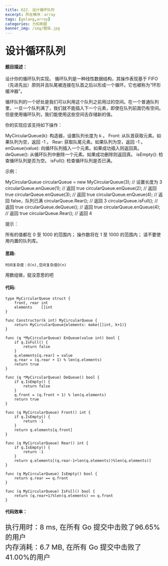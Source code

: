 ```yaml
---
title: 622. 设计循环队列
excerpt: 所在模块：array
tags: [golang,array]
categories: 力扣刷题
banner_img: /img/壁纸.jpg
---
```


### <font size=6px>设计循环队列</font>

#### 题目描述：

设计你的循环队列实现。 循环队列是一种线性数据结构，其操作表现基于 FIFO（先进先出）原则并且队尾被连接在队首之后以形成一个循环。它也被称为“环形缓冲器”。

循环队列的一个好处是我们可以利用这个队列之前用过的空间。在一个普通队列里，一旦一个队列满了，我们就不能插入下一个元素，即使在队列前面仍有空间。但是使用循环队列，我们能使用这些空间去存储新的值。

你的实现应该支持如下操作：

MyCircularQueue(k): 构造器，设置队列长度为 k 。
Front: 从队首获取元素。如果队列为空，返回 -1 。
Rear: 获取队尾元素。如果队列为空，返回 -1 。
enQueue(value): 向循环队列插入一个元素。如果成功插入则返回真。
deQueue(): 从循环队列中删除一个元素。如果成功删除则返回真。
isEmpty(): 检查循环队列是否为空。
isFull(): 检查循环队列是否已满。


示例：

MyCircularQueue circularQueue = new MyCircularQueue(3); // 设置长度为 3
circularQueue.enQueue(1);  // 返回 true
circularQueue.enQueue(2);  // 返回 true
circularQueue.enQueue(3);  // 返回 true
circularQueue.enQueue(4);  // 返回 false，队列已满
circularQueue.Rear();  // 返回 3
circularQueue.isFull();  // 返回 true
circularQueue.deQueue();  // 返回 true
circularQueue.enQueue(4);  // 返回 true
circularQueue.Rear();  // 返回 4


提示：

所有的值都在 0 至 1000 的范围内；
操作数将在 1 至 1000 的范围内；
请不要使用内置的队列库。

#### 思路:

```
时间复杂度：O(n),空间复杂度O(n)
```

用数组做，挺没意思的吧

#### 代码:

```golang
type MyCircularQueue struct {
    front, rear int
    elements    []int
}

func Constructor(k int) MyCircularQueue {
    return MyCircularQueue{elements: make([]int, k+1)}
}

func (q *MyCircularQueue) EnQueue(value int) bool {
    if q.IsFull() {
        return false
    }
    q.elements[q.rear] = value
    q.rear = (q.rear + 1) % len(q.elements)
    return true
}

func (q *MyCircularQueue) DeQueue() bool {
    if q.IsEmpty() {
        return false
    }
    q.front = (q.front + 1) % len(q.elements)
    return true
}

func (q MyCircularQueue) Front() int {
    if q.IsEmpty() {
        return -1
    }
    return q.elements[q.front]
}

func (q MyCircularQueue) Rear() int {
    if q.IsEmpty() {
        return -1
    }
    return q.elements[(q.rear-1+len(q.elements))%len(q.elements)]
}

func (q MyCircularQueue) IsEmpty() bool {
    return q.rear == q.front
}

func (q MyCircularQueue) IsFull() bool {
    return (q.rear+1)%len(q.elements) == q.front
}

```

#### 代码效率：

<p class="note note-primary"; style="font-size:22px">
   执行用时：8 ms, 在所有 Go 提交中击败了96.65%的用户<br>
   内存消耗：6.7 MB, 在所有 Go 提交中击败了41.00%的用户
</p>



